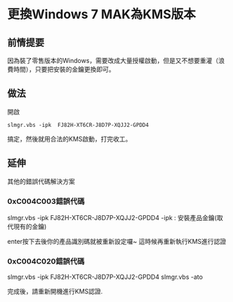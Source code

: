 # 更換Windows 7 MAK為KMS版本

## 前情提要

因為裝了零售版本的Windows，需要改成大量授權啟動，但是又不想要重灌（浪費時間），只要把安裝的金鑰更換即可。

## 做法

開啟

    slmgr.vbs -ipk  FJ82H-XT6CR-J8D7P-XQJJ2-GPDD4

搞定，然後就用合法的KMS啟動，打完收工。


## 延伸

其他的錯誤代碼解決方案

### 0xC004C003錯誤代碼
slmgr.vbs -ipk  FJ82H-XT6CR-J8D7P-XQJJ2-GPDD4
  -ipk : 安裝產品金鑰(取代現有的金鑰)

   enter按下去後你的產品識別碼就被重新設定囉~
   這時候再重新執行KMS進行認證

### 0xC004C020錯誤代碼
slmgr.vbs -ipk FJ82H-XT6CR-J8D7P-XQJJ2-GPDD4
slmgr.vbs -ato

完成後，請重新開機進行KMS認證.